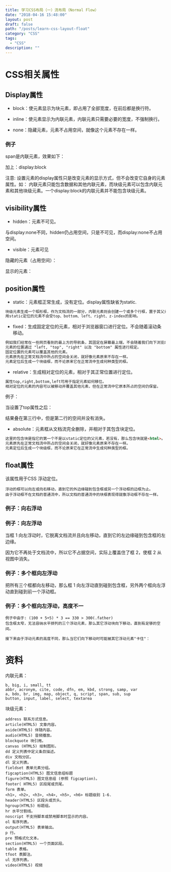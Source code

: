 ```yaml
---
title: 学习CSS布局（一）流布局（Normal Flow）
date: "2018-04-16 15:48:00"
layout: post
draft: false
path: "/posts/learn-css-layout-float"
category: "CSS"
tags:
  - "CSS"
description: ""
---
```


# CSS相关属性

## Display属性
* block：使元素显示为块元素，即占用了全部宽度，在前后都是换行符。

* inline：使元素显示为内联元素，内联元素只需要必要的宽度，不强制换行。

* none：隐藏元素，元素不占用空间，就像这个元素不存在一样。

### 例子

span是内联元素，效果如下：

<script async src="//jsrun.net/rUZKp/embed/result,html/light/"></script>

加上：display:block

<script async src="//jsrun.net/mUZKp/embed/result,html,css/light/"></script>

注意: 设置元素的display属性只是改变元素的显示方式，但不会改变它自身的元素属性。如：
内联元素只能包含数据和其他内联元素，而块级元素可以包含内联元素和其他块级元素。一个display:block的内联元素并不能包含块级元素。

## visibility属性

* hidden：元素不可见。

与display:none不同，hidden仍占用空间，只是不可见，而display:none不占用空间。

* visible：元素可见

隐藏的元素（占用空间）：
<script async src="//jsrun.net/AUZKp/embed/result,html,css/light/"></script>

显示的元素：
<script async src="//jsrun.net/jUZKp/embed/result,html,css/light/"></script>

## position属性

* static：元素框正常生成，没有定位。display属性缺省为static. 

```html
块级元素生成一个矩形框，作为文档流的一部分，内联元素则会创建一个或多个行框，置于其父元素中。
用static定位的元素不会受top、bottom、left、right、z-index的影响。
```

* fixed：生成固定定位的元素，相对于浏览器窗口进行定位。不会随着滚动条移动。

```html
例如我们经常在一些网页看到的最上方的导航条，其固定在屏幕最上端，不会随着我们向下浏览内容而消失。
元素的位置通过 "left, "top", "right" 以及 "bottom" 属性进行规定。 
固定位置的元素可以覆盖其他的元素。 
元素原先在正常文档流中所占的空间会关闭，就好像元素原来不存在一样。
元素定位后生成一个块级框，而不论原来它在正常流中生成何种类型的框。
```

* relative：生成相对定位的元素，相对于其正常位置进行定位。 

```html
属性top,right,bottom,left可用于指定元素如何移位。
相对定位的元素的内容可以被移动并覆盖其他元素，但在正常流中它原本所占的空间仍保留。
```

例子：

<script async src="//jsrun.net/RUZKp/embed/result,html,css/light/"></script>

当设置了top属性之后：

<script async src="//jsrun.net/MUZKp/embed/result,html,css/light/"></script>

结果叠在第三行中，但是第二行的空间并没有消失。

* absolute：元素框从文档流完全删除，并相对于其包含块定位。

```html
这里的包含块是指它的第一个不是以static定位的父元素，若没有，那么包含块就是<html>。
元素原先在正常文档流中所占的空间会关闭，就好像元素原来不存在一样。
元素定位后生成一个块级框，而不论原来它在正常流中生成何种类型的框。
```

## float属性

该属性用于CSS 浮动定位。

    浮动的框可以向左或向右移动，直到它的外边缘碰到包含框或另一个浮动框的边框为止。
    由于浮动框不在文档的普通流中，所以文档的普通流中的块框表现得就像浮动框不存在一样。

### 例子：向右浮动
<script async src="//jsrun.net/k9ZKp/embed/result,html,css/light/"></script>

### 例子：向左浮动
<script async src="//jsrun.net/Y9ZKp/embed/result,html,css/light/"></script>

当框 1 向左浮动时，它脱离文档流并且向左移动，直到它的左边缘碰到包含框的左边缘。

因为它不再处于文档流中，所以它不占据空间，实际上覆盖住了框 2，使框 2 从视图中消失。

### 例子：多个框向左浮动
<script async src="//jsrun.net/i9ZKp/embed/result,html,css/light/"></script>

把所有三个框都向左移动，那么框 1 向左浮动直到碰到包含框，另外两个框向左浮动直到碰到前一个浮动框。

### 例子：多个框向左浮动，高度不一
<script async src="//jsrun.net/q9ZKp/embed/result,html,css/light/"></script>

    例子中由于: (100 + 5+5) * 3 == 330 > 300(.father)
    包含框太窄，无法容纳水平排列的三个浮动元素，那么其它浮动块向下移动，直到有足够的空间。

    接下来由于浮动元素的高度不同，那么当它们向下移动时可能被其它浮动元素"卡住"：




# 资料

内联元素： 
```
b, big, i, small, tt 
abbr, acronym, cite, code, dfn, em, kbd, strong, samp, var 
a, bdo, br, img, map, object, q, script, span, sub, sup 
button, input, label, select, textarea 
```

块级元素：
```
address 联系方式信息。 
article(HTML5) 文章内容。 
aside(HTML5) 伴随内容。 
audio(HTML5) 音频播放。 
blockquote 块引用。 
canvas (HTML5) 绘制图形。 
dd 定义列表中定义条目描述。 
div 文档分区。 
dl 定义列表。 
fieldset 表单元素分组。 
figcaption(HTML5) 图文信息组标题 
figure(HTML5) 图文信息组 (参照 figcaption)。 
footer( HTML5) 区段尾或页尾。 
form 表单。 
<h1>, <h2>, <h3>, <h4>, <h5>, <h6> 标题级别 1-6. 
header(HTML5) 区段头或页头。 
hgroup(HTML5) 标题组。 
hr 水平分割线。 
noscript 不支持脚本或禁用脚本时显示的内容。 
ol 有序列表。 
output(HTML5) 表单输出。 
p 行。 
pre 预格式化文本。 
section(HTML5) 一个页面区段。 
table 表格。 
tfoot 表脚注。 
ul 无序列表。 
video(HTML5) 视频
```